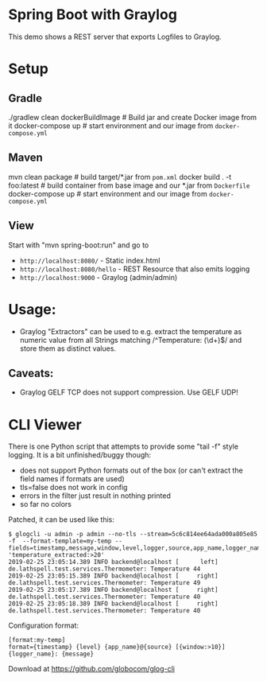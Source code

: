 Spring Boot with Graylog
========================

This demo shows a REST server that exports Logfiles to Graylog.

Setup
=====

Gradle
------

 ./gradlew clean dockerBuildImage   # Build jar and create Docker image from it
 docker-compose up                  # start environment and our image from `docker-compose.yml`

Maven
-----

 mvn clean package                  # build target/*.jar from `pom.xml`
 docker build . -t foo:latest       # build container from base image and our *.jar from `Dockerfile`
 docker-compose up                  # start environment and our image from `docker-compose.yml`

View
----

Start with "mvn spring-boot:run" and go to 
* `http://localhost:8080/`              - Static index.html
* `http://localhost:8080/hello`         - REST Resource that also emits logging
* `http://localhost:9000`               - Graylog (admin/admin)

Usage:
======

* Graylog "Extractors" can be used to e.g. extract the temperature as numeric
  value from all Strings matching /^Temperature: (\d+)$/ and store them as
  distinct values.

Caveats:
--------

* Graylog GELF TCP does not support compression. Use GELF UDP!


CLI Viewer
==========

There is one Python script that attempts to provide some "tail -f" style logging.
It is a bit unfinished/buggy though:
 - does not support Python formats out of the box (or can't extract the field
   names if formats are used)
 - tls=false does not work in config
 - errors in the filter just result in nothing printed
 - so far no colors

Patched, it can be used like this:

    $ glogcli -u admin -p admin --no-tls --stream=5c6c814ee64ada000a805e85  -f  --format-template=my-temp --fields=timestamp,message,window,level,logger,source,app_name,logger_name,temperature_extracted 'temperature_extracted:>20'
    2019-02-25 23:05:14.389 INFO backend@localhost [      left] de.lathspell.test.services.Thermometer: Temperature 44
    2019-02-25 23:05:15.389 INFO backend@localhost [     right] de.lathspell.test.services.Thermometer: Temperature 49
    2019-02-25 23:05:17.389 INFO backend@localhost [     right] de.lathspell.test.services.Thermometer: Temperature 40
    2019-02-25 23:05:18.389 INFO backend@localhost [     right] de.lathspell.test.services.Thermometer: Temperature 40

Configuration format:

    [format:my-temp]
    format={timestamp} {level} {app_name}@{source} [{window:>10}] {logger_name}: {message}

Download at https://github.com/globocom/glog-cli
